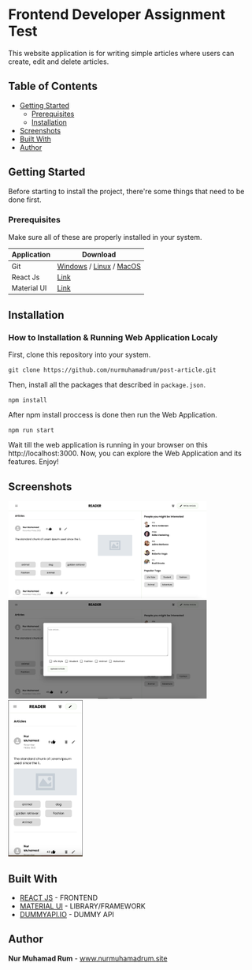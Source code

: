 # Frontend Developer Assignment Test

This website application is for writing simple articles where users can create, edit and delete articles.

## Table of Contents

- [Getting Started](#getting-started)
  - [Prerequisites](#prerequisites)
  - [Installation](#installation)
- [Screenshots](#screenshots)
- [Built With](#built-with)
- [Author](#author)

## Getting Started

Before starting to install the project, there're some things that need to be done first.

### Prerequisites

Make sure all of these are properly installed in your system.

| Application  | Download                                                                            |
| ------------ | ----------------------------------------------------------------------------------- |
| Git          | [Windows](https://gitforwindows.org/) / [Linux](https://git-scm.com/download/linux) / [MacOS](https://git-scm.com/download/mac) |
| React Js | [Link](https://reactjs.org/docs/getting-started.html)                |
| Material UI | [Link](https://mui.com/material-ui/getting-started/installation/) |

## Installation
### How to Installation & Running Web Application Localy

First, clone this repository into your system.

```
git clone https://github.com/nurmuhamadrum/post-article.git
```

Then, install all the packages that described in `package.json`.

```
npm install
```

After npm install proccess is done then run the Web Application.

```
npm run start
```

Wait till the web application is running in your browser on this http://localhost:3000. Now, you can explore the Web Application and its features. Enjoy!

## Screenshots

<img src="docs/screenshoot/desktop.png" width="80%" />
<img src="docs/screenshoot/desktop-write.png" width="80%" />
<img src="docs/screenshoot/mobile.png" width="30%"  />

## Built With

- [REACT JS](https://reactjs.org/) - FRONTEND
- [MATERIAL UI](https://mui.com/) - LIBRARY/FRAMEWORK
- [DUMMYAPI.IO](https://dummyapi.io/) - DUMMY API

## Author

**Nur Muhamad Rum** - www.nurmuhamadrum.site
